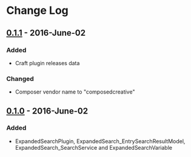 # Change Log

## [0.1.1] - 2016-June-02
### Added
- Craft plugin releases data
### Changed
- Composer vendor name to "composedcreative"

## [0.1.0] - 2016-June-02
### Added
- ExpandedSearchPlugin, ExpandedSearch_EntrySearchResultModel, ExpandedSearch_SearchService and ExpandedSearchVariable

[0.1.1]: https://github.com/composedcreative/craft-expandedsearch/compare/0.1.0...0.1.1
[0.1.0]: https://github.com/composedcreative/craft-expandedsearch/releases/tag/0.1.0
